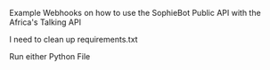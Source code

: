 Example Webhooks on how to use the SophieBot Public API with the Africa's Talking API

I need to clean up requirements.txt

Run either Python File